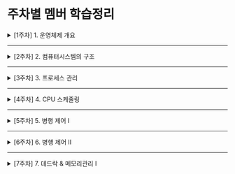 # 주차별 멤버 학습정리

<details>
  <summary>[1주차] 1. 운영체제 개요</summary>
  <ul>
    <li>Ader : https://velog.io/@ak2j38/운영체제-스터디-1.-운영체제-개요</li>
    <li>Dave : https://phase-bow-938.notion.site/e0f54d8e6fa14a40ac726ffb663855a3</li>
    <li>Jay : https://jwkim96.tistory.com/212</li>
    <li>Jun : https://cookie-tin-8ec.notion.site/8441c4889ed2479c9a91c8b9ed887fd4</li>
    <li>로니 : https://velog.io/@cmsskkk/01.-운영체제의-개요</li>
    <li>루이 : https://velog.io/@louie/1주차-운영체제-개요</li>
    <li>산토리 : https://velog.io/@seyoung755/220206-TIL</li>
    <li>케이 : https://velog.io/@becolorful/운영체제-스터디-1주차-운영체제-개요</li>
  </ul>
</details>

---

<details>
  <summary>[2주차] 2. 컴퓨터시스템의 구조</summary>
  <ul>
    <li>Ader : https://velog.io/@ak2j38/운영체제-스터디-2.-컴퓨터시스템의-구조</li>
    <li>Dave : https://phase-bow-938.notion.site/59e17cce24604099bd8a128af0a5e900</li>
    <li>Jay : https://jwkim96.tistory.com/219</li>
    <li>Jun : https://cookie-tin-8ec.notion.site/bbf399ff3aa64d1fb405fa42431c2edc</li>
    <li>로니 : https://velog.io/@cmsskkk/02</li>
    <li>루이 : https://velog.io/@louie/운영체제-2주차-컴퓨터-시스템의-구조</li>
    <li>산토리 : https://velog.io/@seyoung755/운영체제-2주차-컴퓨터-시스템의-구조</li>
    <li>케이 : https://velog.io/@becolorful/운영체제-스터디-2주차-컴퓨터시스템의-구조</li>
  </ul>
</details>

---

<details>
  <summary>[3주차] 3. 프로세스 관리</summary>
  <ul>
    <li>Ader : https://velog.io/@ak2j38/운영체제-스터디-3.-프로세스-관리</li>
    <li>Dave : https://phase-bow-938.notion.site/cdd558a539a9492eaae0b377f3e6d8dc</li>
    <li>Jay : https://jwkim96.tistory.com/224</li>
    <li>Jun : https://cookie-tin-8ec.notion.site/7bbbef2e8f054b00b04698d3ca349d70</li>
    <li>로니 : https://velog.io/@cmsskkk/03.-프로세스-관리</li>
    <li>루이 : https://nosy-frame-012.notion.site/8777863224db4ccbaa4d5418cf856a87</li>
    <li>산토리 : https://velog.io/@seyoung755/운영체제-3주차-프로세스-관리</li>
    <li>케이 : https://velog.io/@becolorful/운영체제-스터디-3주차-프로세스-관리</li>
  </ul>
</details>

---

<details>
  <summary>[4주차] 4. CPU 스케줄링</summary>
  <ul>
    <li>Ader : https://velog.io/@ak2j38/운영체제-스터디-4.-CPU-스케줄링</li>
    <li>Dave : https://phase-bow-938.notion.site/CPU-e77dec99a8484421ac4d38f614fb789d</li>
    <li>Jay : https://jwkim96.tistory.com/231</li>
    <li>Jun : https://cookie-tin-8ec.notion.site/CPU-2756a18a4e74470b94844a4327d10bb1</li>
    <li>로니 : https://velog.io/@cmsskkk/04.-CPU-스케줄링</li>
    <li>산토리 : https://velog.io/@seyoung755/운영체제-4주차-CPU-스케줄링</li>
    <li>케이 : https://velog.io/@becolorful/운영체제-스터디-4주차-CPU-Scheduling</li>
  </ul>
</details>

---

<details>
  <summary>[5주차] 5. 병행 제어 I</summary>
  <ul>
    <li>Ader : https://velog.io/@ak2j38/운영체제-스터디-5.-병행-제어</li>
    <li>Dave : https://phase-bow-938.notion.site/I-f325b210118e4bba8db77f02ce2a0133</li>
    <li>Jay : https://jwkim96.tistory.com/237</li>
    <li>Jun : https://cookie-tin-8ec.notion.site/24475055596a4965abd30aa3b191778e</li>
    <li>로니 : https://velog.io/@cmsskkk/05.-병행-제어-1</li>
    <li>산토리 : https://velog.io/@seyoung755/운영체제-5주차-병행-제어-I</li>
    <li>케이 : https://velog.io/@becolorful/운영체제-스터디-5주차-Process-Synchronization</li>
  </ul>
</details>

---

<details>
  <summary>[6주차] 6. 병행 제어 II</summary>
  <ul>
    <li>Ader : https://velog.io/@ak2j38/운영체제-스터디-6.-병행-제어</li>
    <li>Dave(병행제어 II) : https://phase-bow-938.notion.site/II-7c2bcd94db104976b3bbdf1114d5a5a9</li>
    <li>Dave(데드락) : https://phase-bow-938.notion.site/f25c6253e9ba4e298d0f37f8eb1686bb</li>
    <li>Jay : </li>
    <li>Jun : https://cookie-tin-8ec.notion.site/ac848127caff4105bd9763a7433ad6a7</li>
    <li>로니 : https://velog.io/@cmsskkk/병행-제어-2</li>
    <li>산토리 : https://velog.io/@seyoung755/운영체제-6주차-병행-제어-II</li>
    <li>케이 : https://velog.io/@becolorful/운영체제-스터디-6주차-병행제어</li>
  </ul>
</details>

---

<details>
  <summary>[7주차] 7. 데드락 & 메모리관리 I</summary>
  <ul>
    <li>Ader : </li>
    <li>Dave : </li>
    <li>Jay : </li>
    <li>Jun : </li>
    <li>로니 : </li>
    <li>산토리 : </li>
    <li>케이 : </li>
  </ul>
</details>
